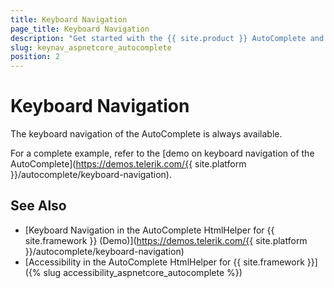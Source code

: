 ```yaml
---
title: Keyboard Navigation
page_title: Keyboard Navigation
description: "Get started with the {{ site.product }} AutoComplete and learn about the accessibility support it provides through its keyboard navigation functionality."
slug: keynav_aspnetcore_autocomplete
position: 2
---
```


# Keyboard Navigation

The keyboard navigation of the AutoComplete is always available.

For a complete example, refer to the [demo on keyboard navigation of the AutoComplete](https://demos.telerik.com/{{ site.platform }}/autocomplete/keyboard-navigation).

## See Also

* [Keyboard Navigation in the AutoComplete HtmlHelper for {{ site.framework }} (Demo)](https://demos.telerik.com/{{ site.platform }}/autocomplete/keyboard-navigation)
* [Accessibility in the AutoComplete HtmlHelper for {{ site.framework }}]({% slug accessibility_aspnetcore_autocomplete %})
